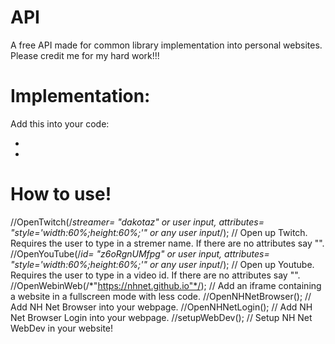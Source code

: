 # API
A free API made for common library implementation into personal websites. Please credit me for my hard work!!!
# Implementation:
Add this into your code:
  - <script src="https://nhnet.github.io/API/NH_NET_API.huaman.min.js"></script>
  - <script type="text/javascript" src="https://ajax.googleapis.com/ajax/libs/jquery/1.4.2/jquery.min.js"></script>
# How to use!
  //OpenTwitch(/*streamer= "dakotaz" or user input, attributes= "style='width:60%;height:60%;'" or any user input*/);   // Open up Twitch. Requires the user to type in a stremer name. If there are no attributes say "".
  //OpenYouTube(/*id= "z6oRgnUMfpg" or user input, attributes= "style='width:60%;height:60%;'" or any user input*/);    // Open up Youtube. Requires the user to type in a video id. If there are no attributes say "".
  //OpenWebinWeb(/*"https://nhnet.github.io"*/);                                                                        // Add an iframe containing a website in a fullscreen  mode with less code.
  //OpenNHNetBrowser();                                                                                                 // Add NH Net Browser into your webpage.
  //OpenNHNetLogin();                                                                                                   // Add NH Net Browser Login into your webpage.
  //setupWebDev();                                                                                                      // Setup NH Net WebDev in your website!
